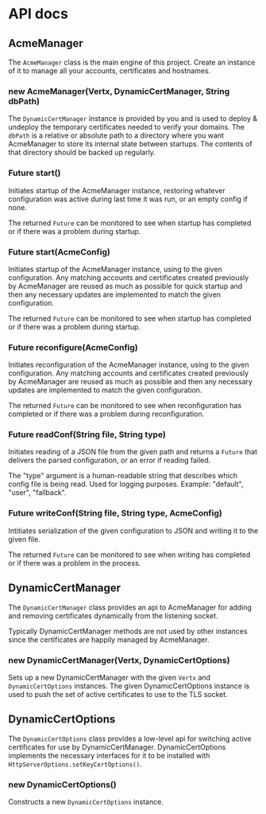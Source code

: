 # API docs

## AcmeManager

The `AcmeManager` class is the main engine of this project. Create an instance of it to manage all your accounts, certificates and hostnames.

### new AcmeManager(Vertx, DynamicCertManager, String dbPath)

The `DynamicCertManager` instance is provided by you and is used to deploy & undeploy the temporary certificates needed to verify your domains. The `dbPath` is a relative or absolute path to a directory where you want AcmeManager to store its internal state between startups. The contents of that directory should be backed up regularly.

### Future<Void> start()

Initiates startup of the AcmeManager instance, restoring whatever configuration was active during last time it was run, or an empty config if none.

The returned `Future` can be monitored to see when startup has completed or if there was a problem during startup.

### Future<Void> start(AcmeConfig)

Initiates startup of the AcmeManager instance, using to the given configuration. Any matching accounts and certificates created previously by AcmeManager are reused as much as possible for quick startup and then any necessary updates are implemented to match the given configuration.

The returned `Future` can be monitored to see when startup has completed or if there was a problem during startup.

### Future<Void> reconfigure(AcmeConfig)

Initiates reconfiguration of the AcmeManager instance, using to the given configuration. Any matching accounts and certificates created previously by AcmeManager are reused as much as possible and then any necessary updates are implemented to match the given configuration.

The returned `Future` can be monitored to see when reconfiguration has completed or if there was a problem during reconfiguration.

### Future<AcmeConfig> readConf(String file, String type)

Initiates reading of a JSON file from the given path and returns a `Future` that delivers the parsed configuration, or an error if reading failed.

The "type" argument is a human-readable string that describes which config file is being read. Used for logging purposes. Example: "default", "user", "fallback".

### Future<Void> writeConf(String file, String type, AcmeConfig)

Intitiates serialization of the given configuration to JSON and writing it to the given file.

The returned `Future` can be monitored to see when writing has completed or if there was a problem in the process.

## DynamicCertManager

The `DynamicCertManager` class provides an api to AcmeManager for adding and removing certificates dynamically from the listening socket.

Typically DynamicCertManager methods are not used by other instances since the certificates are happily managed by AcmeManager.

### new DynamicCertManager(Vertx, DynamicCertOptions)

Sets up a new DynamicCertManager with the given `Vertx` and `DynamicCertOptions` instances. The given DynamicCertOptions instance is used to push the set of active certificates to use to the TLS socket.

## DynamicCertOptions

The `DynamicCertOptions` class provides a low-level api for switching active certificates for use by DynamicCertManager. DynamicCertOptions implements the necessary interfaces for it to be installed with `HttpServerOptions.setKeyCertOptions()`. 

### new DynamicCertOptions()

Constructs a new `DynamicCertOptions` instance.